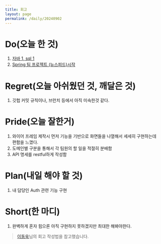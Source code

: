 ```yaml
---
title: 회고
layout: page
permalink: /daily/20240902
---
```


# Do(오늘 한 것)
1. [자바 1, sql 1](https://github.com/Rlackdals981010/javacode)
2. [Spring 팀 프로젝트 (뉴스피드)시작](https://github.com/banasu0723/Newsfeed)

# Regret(오늘 아쉬웠던 것, 깨달은 것)
1. 깃헙 커밋 규칙이나, 브런치 등에서 아직 미숙한것 같다.

# Pride(오늘 잘한거)
1. 와이어 프레임 제작시 먼저 기능을 기반으로 화면들을 나열해서 세세히 구현하는데 편함을 느꼈다.
2. 도메인별 구분을 통해서 각 팀원의 할 일을 적절히 분배함
3. API 명세를 restful하게 작성함

# Plan(내일 해야 할 것)
1. 내 담당인 Auth 관련 기능 구현

# Short(한 마디)
1. 완벽하게 혼자 힘으론 아직 구현하지 못하겠지만 최대한 해봐야한다.

> [이동욱](https://dongwooklee96.github.io/)님의 회고 작성법을 참고했습니다.
